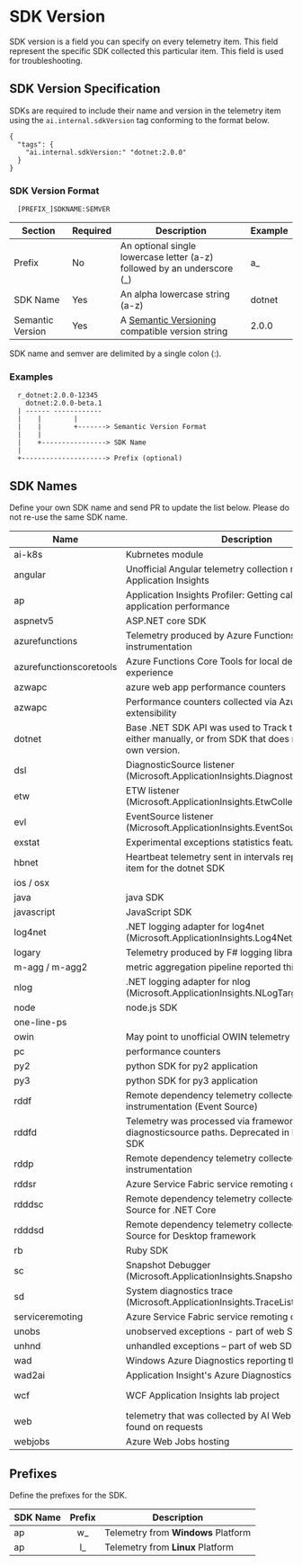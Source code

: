 # SDK Version

SDK version is a field you can specify on every telemetry item. This field represent the specific SDK collected this particular item. This field is used for troubleshooting.

## SDK Version Specification

SDKs are required to include their name and version in the telemetry item using the `ai.internal.sdkVersion` tag conforming to the format below.

```
{
  "tags": {
    "ai.internal.sdkVersion:" "dotnet:2.0.0"
  }
}
```

### SDK Version Format

```
  [PREFIX_]SDKNAME:SEMVER
```  



| Section          | Required | Description                                                             | Example |
|------------------|----------|-------------------------------------------------------------------------|---------|
| Prefix           | No       | An optional single lowercase letter (a-z) followed by an underscore (_) | a_      |
| SDK Name         | Yes      | An alpha lowercase string (a-z)                                         | dotnet  |
| Semantic Version | Yes      | A [Semantic Versioning](http://semver.org/) compatible version string   | 2.0.0   |

SDK name and semver are delimited by a single colon (:).

### Examples

```
  r_dotnet:2.0.0-12345
    dotnet:2.0.0-beta.1
  | ------ ------------
  |    |        |
  |    |        +-------> Semantic Version Format
  |    |
  |    +----------------> SDK Name
  |
  +---------------------> Prefix (optional)
```

## SDK Names

Define your own SDK name and send PR to update the list below. Please do not re-use the same SDK name.

| Name | Description | Links |
| --- | --- | --- |
| ai-k8s | Kubrnetes module | [github](https://github.com/Microsoft/ApplicationInsights-Kubernetes/blob/578f20e824e6248029554a1f8990b29c4a7c6d11/src/ApplicationInsights.Kubernetes/Utilities/SDKVersionUtils.cs#L34)| angular | Unofficial Angular telemetry collection module for Application Insights | [github](https://github.com/VladimirRybalko/angular-applicationinsights/blob/244a003a6df2df487d903c99f75fd497d698dede/src/ApplicationInsights.ts#L47) [npmjs](https://www.npmjs.com/package/angular-applicationinsights)| ap | Application Insights Profiler: Getting call traces, diagnose application performance | [github](https://github.com/Microsoft/ApplicationInsights-Profiler-AspNetCore) [nuget](https://www.nuget.org/packages/Microsoft.ApplicationInsights.Profiler.AspNetCore)| aspnetv5 | ASP.NET core SDK | [github](https://github.com/Microsoft/ApplicationInsights-aspnetcore/releases)| azurefunctions | Telemetry produced by Azure Functions Host instrumentation | [github](https://github.com/Azure/azure-functions-host/blob/1f243e9febc4d431af3f0341bc8af74975d51659/src/WebJobs.Script/Host/ScriptTelemetryClientFactory.cs#L28)| azurefunctionscoretools | Azure Functions Core Tools for local development experience | [github](https://github.com/Azure/azure-functions-core-tools/blob/acb5fd3b8d8fd77420ec500861c995ade2cead69/src/Azure.Functions.Cli/Diagnostics/ConsoleTelemetryClientFactory.cs#L22)| azwapc | azure web app performance counters | |
| azwapc | Performance counters collected via Azure App Services extensibility | [github](https://github.com/Microsoft/ApplicationInsights-dotnet-server/blob/eb884b81c568b1054f9b7168ea4b0ec61f9e3506/Src/PerformanceCollector/Perf.Shared/Implementation/PerformanceCounterUtility.cs#L27)| dotnet | Base .NET SDK API was used to Track telemetry item, either manually, or from SDK that does not supply its own version. | [github](https://github.com/Microsoft/ApplicationInsights-dotnet/releases)
| dsl | DiagnosticSource listener (Microsoft.ApplicationInsights.DiagnosticSourceListener) | [github](https://github.com/Microsoft/ApplicationInsights-dotnet-logging) [nuget](https://www.nuget.org/packages/Microsoft.ApplicationInsights.DiagnosticSourceListener)
| etw | ETW listener (Microsoft.ApplicationInsights.EtwCollector) | [github](https://github.com/Microsoft/ApplicationInsights-dotnet-logging) [nuget](https://www.nuget.org/packages/Microsoft.ApplicationInsights.EtwCollector)
| evl | EventSource listener (Microsoft.ApplicationInsights.EventSourceListener) | [github](https://github.com/Microsoft/ApplicationInsights-dotnet-logging) [nuget](https://www.nuget.org/packages/Microsoft.ApplicationInsights.EventSourceSourceListener)
| exstat | Experimental exceptions statistics feature | [github](https://github.com/Microsoft/ApplicationInsights-dotnet-server/blob/eb884b81c568b1054f9b7168ea4b0ec61f9e3506/Src/WindowsServer/WindowsServer.Net45/FirstChanceExceptionStatisticsTelemetryModule.cs#L102)| hbnet | Heartbeat telemetry sent in intervals reported this metric item for the dotnet SDK | [github](https://github.com/Microsoft/ApplicationInsights-dotnet/releases)| ios / osx | || java | java SDK | [github](https://github.com/Microsoft/ApplicationInsights-java/releases)| javascript | JavaScript SDK | [github](https://github.com/Microsoft/ApplicationInsights-js/releases)| log4net | .NET logging adapter for log4net (Microsoft.ApplicationInsights.Log4NetAppender) | [github](https://github.com/Microsoft/ApplicationInsights-dotnet-logging) [nuget](https://www.nuget.org/packages/Microsoft.ApplicationInsights.Log4NetAppender)| logary | Telemetry produced by F# logging library Logary | [github](https://github.com/logary/logary/blob/f86bdf05c66ab0387598f0bb3040c0dafe1f92b8/src/targets/Logary.Targets.ApplicationInsights/Targets_AppInsights.fs#L72-L74)| m-agg / m-agg2 | metric aggregation pipeline reported this metric | [github](https://github.com/Microsoft/ApplicationInsights-dotnet/releases)| nlog | .NET logging adapter for nlog (Microsoft.ApplicationInsights.NLogTarget) | [github](https://github.com/Microsoft/ApplicationInsights-dotnet-logging) [nuget](https://www.nuget.org/packages/Microsoft.ApplicationInsights.NLogTarget)| node| node.js SDK | [github](https://github.com/Microsoft/ApplicationInsights-node.js/releases)| one-line-ps | | [apmtips](http://apmtips.com/blog/2017/03/27/oneliner-to-send-event-to-application-insights/)| owin | May point to unofficial OWIN telemetry module | [github](https://github.com/MatthewRudolph/Airy-ApplicationInsights-Owin/blob/a555ddc810edb5b9e8d4866c41ba18ddf793bc1d/src/Dematt.Airy.ApplicationInsights.Owin/ExceptionTracking/MvcExceptionHandler.cs#L38)| pc | performance counters | [github](https://github.com/Microsoft/ApplicationInsights-dotnet-server/releases)
| py2 | python SDK for py2 application | [github](https://github.com/Microsoft/ApplicationInsights-Python/blob/7ac535f451383d78d63bfc2b8aad518cdde598c7/applicationinsights/channel/TelemetryChannel.py#L9-L15)| py3 | python SDK for py3 application | [github](https://github.com/Microsoft/ApplicationInsights-Python/blob/7ac535f451383d78d63bfc2b8aad518cdde598c7/applicationinsights/channel/TelemetryChannel.py#L9-L15)| rddf | Remote dependency telemetry collected via Framework instrumentation (Event Source) | [github](https://github.com/Microsoft/ApplicationInsights-dotnet-server/releases)
| rddfd | Telemetry was processed via framework and diagnosticsource paths. Deprecated in latest versions of SDK || rddp | Remote dependency telemetry collected via Profiler instrumentation | [github](https://github.com/Microsoft/ApplicationInsights-dotnet-server/releases)
| rddsr | Azure Service Fabric service remoting call - Client side | [github](https://github.com/Microsoft/ApplicationInsights-ServiceFabric/blob/275166d8034f1b94881982073e304166fbaef6bd/src/ApplicationInsights.ServiceFabric.Native.Shared/DependencyTrackingModule/ServiceRemotingClientEventListener.cs#L41)| rdddsc | Remote dependency telemetry collected via Diagnostic Source for .NET Core | [github](https://github.com/Microsoft/ApplicationInsights-dotnet-server/releases)
| rdddsd | Remote dependency telemetry collected via Diagnostic Source for Desktop framework | [github](https://github.com/Microsoft/ApplicationInsights-dotnet-server/releases)
| rb | Ruby SDK | [github](https://github.com/Microsoft/ApplicationInsights-Ruby/blob/c78bb54c8b5c0f70218482219fb8447416cfe550/lib/application_insights/channel/telemetry_channel.rb#L89)| sc | Snapshot Debugger (Microsoft.ApplicationInsights.SnapshotCollector) | [nuget](https://www.nuget.org/packages/Microsoft.ApplicationInsights.SnapshotCollector)| sd | System diagnostics trace (Microsoft.ApplicationInsights.TraceListener) | [github](https://github.com/Microsoft/ApplicationInsights-dotnet-logging) [nuget](https://www.nuget.org/packages/Microsoft.ApplicationInsights.TraceListener)
| serviceremoting | Azure Service Fabric service remoting call - Server side | [github](https://github.com/Microsoft/ApplicationInsights-ServiceFabric/blob/275166d8034f1b94881982073e304166fbaef6bd/src/ApplicationInsights.ServiceFabric.Native.Shared/RequestTrackingModule/ServiceRemotingServerEventListener.cs#L29)| unobs | unobserved exceptions - part of web SDK | [github](https://github.com/Microsoft/ApplicationInsights-dotnet-server/releases)
| unhnd | unhandled exceptions – part of web SDK | [github](https://github.com/Microsoft/ApplicationInsights-dotnet-server/releases)
| wad | Windows Azure Diagnostics reporting through AI | || wad2ai | Application Insight's Azure Diagnostics sink | [MicrosoftDocs](https://docs.microsoft.com/azure/monitoring-and-diagnostics/azure-diagnostics-configure-application-insights)| wcf | WCF Application Insights lab project |  [github](https://github.com/Microsoft/ApplicationInsights-SDK-Labs/tree/master/WCF) [myget](https://www.myget.org/feed/applicationinsights-sdk-labs/package/nuget/Microsoft.ApplicationInsights.Wcf) [blog](https://azure.microsoft.com/en-us/blog/wcf-monitoring-with-application-insights/)| web | telemetry that was collected by AI Web SDK, mostly is found on requests | [github](https://github.com/Microsoft/ApplicationInsights-dotnet-server/releases)
| webjobs | Azure Web Jobs hosting | [github](https://github.com/Azure/azure-webjobs-sdk/blob/5d3952d010c0981477e8b09f60b62312f85d4e1f/src/Microsoft.Azure.WebJobs.Logging.ApplicationInsights/DefaultTelemetryClientFactory.cs#L54)

## Prefixes
Define the prefixes for the SDK.

| SDK Name | Prefix | Description                         |
|----------|:------:|-------------------------------------|
| ap       |   w_   | Telemetry from **Windows** Platform |
| ap       |   l_   | Telemetry from **Linux** Platform   |